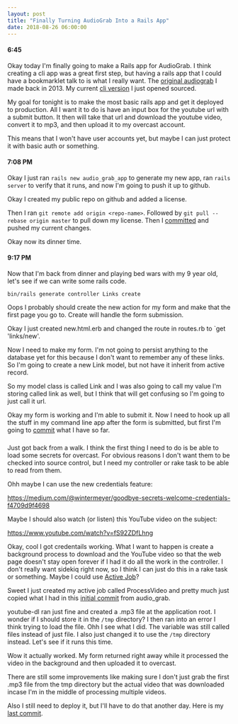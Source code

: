 ```yaml
---
layout: post
title: "Finally Turning AudioGrab Into a Rails App"
date: 2018-08-26 06:00:00
---
```


#### 6:45

Okay today I'm finally going to make a Rails app for AudioGrab. I think creating
a cli app was a great first step, but having a rails app that I could have a
bookmarklet talk to is what I really want. The [original audiograb][orig] I made
back in 2013. My current [cli version][curr] I just opened sourced.

My goal for tonight is to make the most basic rails app and get it deployed to
production. All I want it to do is have an input box for the youtube url with a
submit button. It then will take that url and download the youtube video,
convert it to mp3, and then upload it to my overcast account.

This means that I won't have user accounts yet, but maybe I can just protect it
with basic auth or something.

#### 7:08 PM

Okay I just ran `rails new audio_grab_app` to generate my new app, ran `rails
server` to verify that it runs, and now I'm going to push it up to github.

Okay I created my public repo on github and added a license.

Then I ran `git remote add origin <repo-name>`. Followed by `git pull --rebase
origin master` to pull down my license. Then I [committed][commit1] and pushed my current
changes.

Okay now its dinner time.

#### 9:17 PM

Now that I'm back from dinner and playing bed wars with my 9 year old, let's see
if we can write some rails code.

`bin/rails generate controller Links create`

Oops I probably should create the new action for my form and make that the first
page you go to. Create will handle the form submission.

Okay I just created new.html.erb and changed the route in routes.rb to `get
'links/new'.

Now I need to make my form. I'm not going to persist anything to the database
yet for this because I don't want to remember any of these links. So I'm going
to create a new Link model, but not have it inherit from active record.

So my model class is called Link and I was also going to call my value I'm
storing called link as well, but I think that will get confusing so I'm going to
just call it url.

Okay my form is working and I'm able to submit it. Now I need to hook up all the
stuff in my command line app after the form is submitted, but first I'm going to
[commit][commit2] what I have so far.

###

Just got back from a walk. I think the first thing I need to do is be able to
load some secrets for overcast. For obvious reasons I don't want them to be
checked into source control, but I need my controller or rake task to be able to
read from them.

Ohh maybe I can use the new credentials feature:

https://medium.com/@wintermeyer/goodbye-secrets-welcome-credentials-f4709d9f4698

Maybe I should also watch (or listen) this YouTube video on the subject:

https://www.youtube.com/watch?v=fS92ZDfLhng

Okay, cool I got credentails working. What I want to happen is create a
background process to download and the YouTube video so that the web page
doesn't stay open forever if I had it do all the work in the controller. I don't
really want sidekiq right now, so I think I can just do this in a rake task or
something. Maybe I could use [Active Job][aj]?

Sweet I just created my active job called ProcessVideo and pretty much just
copied what I had in this [initial commit][ic] from audio_grab.

youtube-dl ran just fine and created a .mp3 file at the application root. I
wonder if I should store it in the `/tmp` directory? I then ran into an error I
think trying to load the file. Ohh I see what I did. The variable was still
called files instead of just file. I also just changed it to use the `/tmp`
directory instead. Let's see if it runs this time.

Wow it actually worked. My form returned right away while it processed the video
in the background and then uploaded it to overcast.

There are still some improvements like making sure I don't just grab the first
.mp3 file from the tmp directory but the actual video that was downloaded incase
I'm in the middle of processing multiple videos.

Also I still need to deploy it, but I'll have to do that another day. Here is my
[last commit][lc].

[orig]: https://github.com/oblakeerickson/audiograb
[curr]: https://github.com/oblakeerickson/audio_grab
[commit1]: https://github.com/oblakeerickson/audio_grab_app/commit/a2800d55de4a144266fa7ca98d00e547527bb9b0
[commit2]: https://github.com/oblakeerickson/audio_grab_app/commit/14b17f804f68732bd9544c358766508e8abf68e7
[aj]: https://edgeguides.rubyonrails.org/active_job_basics.html
[ic]: https://github.com/oblakeerickson/audio_grab/commit/cbf6f344ce606b73f2d2c615bc803382216b3110
[lc]: https://github.com/oblakeerickson/audio_grab_app/commit/06cfa9052277725a94614e4b2310e5fc0102380c
